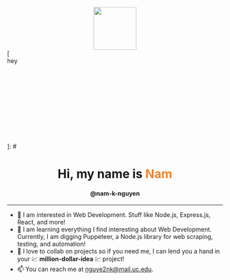 <center><img width=100 height=100 src="https://cdn.jsdelivr.net/gh/devicons/devicon/icons/react/react-original.svg" /></center>
[<div style="background: url(https://i.ibb.co/GTKxV22/cover-image.png) no-repeat center center fixed; width: 200px; height: 200px">hey</div>]: #


[<img width=100 height=100 src="https://cdn.jsdelivr.net/gh/devicons/devicon/icons/react/react-original.svg" />]: #


# <center> Hi, my name is <span style="color: rgb(242,134,48); font-weight: bold">Nam</span> </center> 
#### <center> @nam-k-nguyen </center> 

---

- 👀 I am interested in Web Development. Stuff like Node.js, Express.js, React, and more!
- 🌱 I am learning everything I find interesting about Web Development. Currently, I am digging Puppeteer, a Node.js library for web scraping, testing, and automation!
- 💞️ I love to collab on projects so if you need me, I can lend you a hand in your 💹 **million-dollar-idea** 💹 project!
- 📫 You can reach me at nguye2nk@mail.uc.edu.
